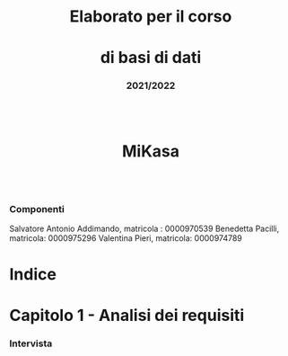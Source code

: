 <div>
<h1 style="text-align: center"> Elaborato per il corso</h1>
<h1 style="text-align: center"> di basi di dati</h1>
<h3 style="text-align: center"> 2021/2022</h3>
<br><br>
<h1 style="text-align: center"> MiKasa</h1>
<br><br>
</div>

	
### Componenti
Salvatore Antonio Addimando, matricola : 0000970539
Benedetta Pacilli, matricola: 0000975296
Valentina Pieri, matricola: 0000974789 


# Indice


# Capitolo 1 - Analisi dei requisiti
### Intervista

